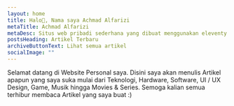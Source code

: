 ```yaml
---
layout: home
title: Halo👋, Nama saya Achmad Alfarizi
metaTitle: Achmad Alfarizi
metaDesc: Situs web pribadi sederhana yang dibuat menggunakan eleventy
postsHeading: Artikel Terbaru
archiveButtonText: Lihat semua artikel
socialImage: ""
---
```

Selamat datang di Website Personal saya. Disini saya akan menulis Artikel apapun yang saya suka mulai dari Teknologi, Hardware, Software, UI / UX Design, Game, Musik hingga Movies & Series. Semoga kalian semua terhibur membaca Artikel yang saya buat :)
